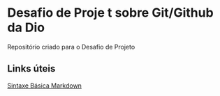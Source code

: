 # Desafio de Proje  t sobre Git/Github  da  Dio
Repositório  criado  para o Desafio de  Projeto

##  Links  úteis
[Sintaxe  Básica Markdown](https://www.markdownguide.org/basic-syntax/)
